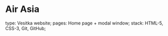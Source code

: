 # Air Asia

type: Vesitka website;
pages: Home page + modal window;
stack: HTML-5, CSS-3, Git, GitHub;


